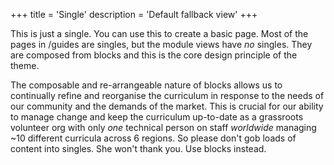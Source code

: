 +++
title = 'Single'
description = 'Default fallback view'
+++

This is just a single. You can use this to create a basic page. Most of the pages in /guides are singles, but the module views have _no_ singles. They are composed from blocks and this is the core design principle of the theme.

The composable and re-arrangeable nature of blocks allows us to continually refine and reorganise the curriculum in response to the needs of our community and the demands of the market. This is crucial for our ability to manage change and keep the curriculum up-to-date as a grassroots volunteer org with only _one_ technical person on staff _worldwide_ managing ~10 different curricula across 6 regions. So please don't gob loads of content into singles. She won't thank you. Use blocks instead.

